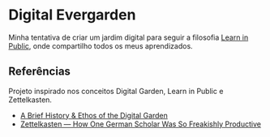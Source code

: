 # Digital Evergarden

Minha tentativa de criar um jardim digital para seguir a filosofia [Learn in Public](https://www.swyx.io/learn-in-public/), onde compartilho todos os meus aprendizados.

## Referências

Projeto inspirado nos conceitos Digital Garden, Learn in Public e Zettelkasten.
  
* [A Brief History & Ethos of the Digital Garden](https://maggieappleton.com/garden-history)
* [Zettelkasten — How One German Scholar Was So Freakishly Productive](https://writingcooperative.com/zettelkasten-how-one-german-scholar-was-so-freakishly-productive-997e4e0ca125)

